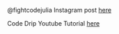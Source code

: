
@fightcodejulia Instagram post [here]()

Code Drip Youtube Tutorial [here](https://www.youtube.com/watch?v=TzZ3YOUhCxo)

